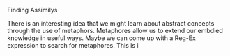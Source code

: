 Finding Assimilys


There is an interesting idea that we might learn about abstract concepts through the use of metaphors. Metaphores allow us to extend our embdied knowledge in useful ways. Maybe we can come up with a Reg-Ex expression to search for metaphores. This is i